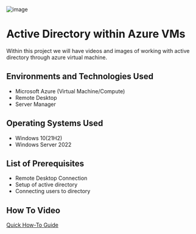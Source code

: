   ![image](https://github.com/JulianCrawford/Active-Directory/assets/130851140/9cd9c353-b33e-44ab-943a-727def695ca4)


# Active Directory within Azure VMs
Within this project we will have videos and images of working with active directory through azure virtual machine. 


<h2>Environments and Technologies Used</h2>

  - Microsoft Azure (Virtual Machine/Compute)
  - Remote Desktop
  - Server Manager

<h2>Operating Systems Used </h2>

   - Windows 10(21H2)
   - Windows Server 2022

<h2>List of Prerequisites</h2>

   - Remote Desktop Connection
   - Setup of active directory
   - Connecting users to directory

<h2>How To Video</h2>

[Quick How-To Guide](https://drive.google.com/file/d/1wA4l8bkO2cqAIdwUURzwq6if08ovS7RG/view?usp=sharing)


<h2></h2>




